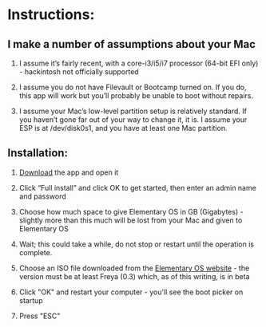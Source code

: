 # Instructions:

## I make a number of assumptions about your Mac

1.  I assume it’s fairly recent, with a core-i3/i5/i7 processor (64-bit EFI only) - hackintosh not officially supported

2.  I assume you do not have Filevault or Bootcamp turned on. If you do, this app will work but you’ll probably be unable to boot without repairs.

3.  I assume your Mac’s low-level partition setup is relatively standard. If you haven’t gone far out of your way to change it, it is. I assume your ESP is at /dev/disk0s1, and you have at least one Mac partition.
## Installation:

1.  [Download](http://cl.ly/3Y022Q1b3E2m/download/Elementary%20OS%20Install%20utility.app.zip) the app and open it

2.  Click “Full install” and click OK to get started, then enter an admin name and password

3.  Choose how much space to give Elementary OS in GB (Gigabytes) - slightly more than this much will be lost from your Mac and given to Elementary OS
4.  Wait; this could take a while, do not stop or restart until the operation is complete.
5.  Choose an ISO file downloaded from the [Elementary OS website](http://elementaryos.org) - the version must be at least Freya (0.3) which, as of this writing, is in beta
6.  Click "OK" and restart your computer - you'll see the boot picker on startup
7.  Press "ESC" 